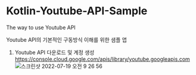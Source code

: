 # Kotlin-Youtube-API-Sample
The way to use Youtube API

Youtube API의 기본적인 구동방식 이해를 위한 샘플 앱

1. Youtube API 다운로드 및 계정 생성
https://console.cloud.google.com/apis/library/youtube.googleapis.com
![스크린샷 2022-07-19 오전 9 26 56](https://user-images.githubusercontent.com/58047320/179638754-2f6a672c-47b4-4fc8-9844-c513b00a8108.png)
